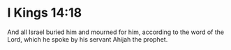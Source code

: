 # I Kings 14:18

And all Israel buried him and mourned for him, according to the word of the Lord, which he spoke by his servant Ahijah the prophet.
